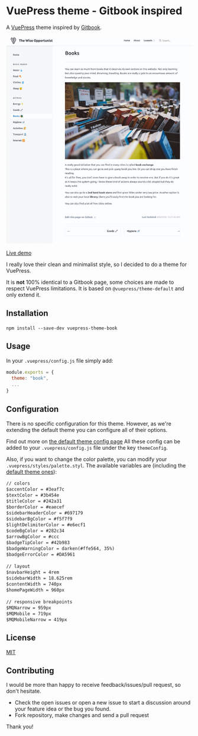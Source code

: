 # VuePress theme - Gitbook inspired

A [VuePress](https://vuepress.vuejs.org) theme inspired by [Gitbook](https://docs.gitbook.com/).

![screenshot](../../screenshot.png)

[Live demo](https://vuepress-theme-book.netlify.app)

I really love their clean and minimalist style, so I decided to do a theme for VuePress.

It is **not** 100% identical to a Gitbook page, some choices are made to respect VuePress limitations.
It is based on `@vuepress/theme-default` and only extend it.

## Installation

`npm install --save-dev vuepress-theme-book`

## Usage

In your `.vuepress/config.js` file simply add:

```js
module.exports = {
  theme: "book",
  ...
}
```

## Configuration

There is no specific configuration for this theme.
However, as we're extending the default theme you can configure all of their options.

Find out more on [the default theme config page](https://v1.vuepress.vuejs.org/theme/default-theme-config.html)
All these config can be added to your `.vuepress/config.js` file under the key `themeConfig`.

Also, if you want to change the color palette, you can modify your `.vuepress/styles/palette.styl`.
The available variables are (including the [default theme ones](https://v1.vuepress.vuejs.org/config/#palette-styl)):

```stylus
// colors
$accentColor = #3eaf7c
$textColor = #3b454e
$titleColor = #242a31
$borderColor = #eaecef
$sidebarHeaderColor = #697179
$sidebarBgColor = #f5f7f9
$lightDelimiterColor = #e6ecf1
$codeBgColor = #282c34
$arrowBgColor = #ccc
$badgeTipColor = #42b983
$badgeWarningColor = darken(#ffe564, 35%)
$badgeErrorColor = #DA5961

// layout
$navbarHeight = 4rem
$sidebarWidth = 18.625rem
$contentWidth = 740px
$homePageWidth = 960px

// responsive breakpoints
$MQNarrow = 959px
$MQMobile = 719px
$MQMobileNarrow = 419px
```

## License

[MIT](https://github.com/cyrilf/vuepress-theme-book/blob/master/LICENSE)

## Contributing

I would be more than happy to receive feedback/issues/pull request, so don't hesitate.

- Check the open issues or open a new issue to start a discussion around your feature idea or the bug you found.
- Fork repository, make changes and send a pull request

Thank you!
